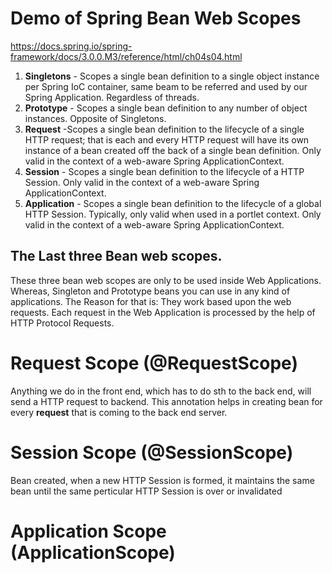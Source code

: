 # Demo of Spring Bean Web Scopes

https://docs.spring.io/spring-framework/docs/3.0.0.M3/reference/html/ch04s04.html

1. **Singletons** - Scopes a single bean definition to a single object instance per Spring IoC container, same beam to
   be
   referred and used by our Spring Application. Regardless of threads.
2. **Prototype** - Scopes a single bean definition to any number of object instances. Opposite of Singletons.
3. **Request** -Scopes a single bean definition to the lifecycle of a single HTTP request; that is each and every HTTP
   request will have its own instance of a bean created off the back of a single bean definition. Only valid in the
   context of a web-aware Spring ApplicationContext.
4. **Session** - Scopes a single bean definition to the lifecycle of a HTTP Session. Only valid in the context of a
   web-aware Spring ApplicationContext.
5. **Application** - Scopes a single bean definition to the lifecycle of a global HTTP Session. Typically, only valid
   when
   used in a portlet context. Only valid in the context of a web-aware Spring ApplicationContext.

## The Last three Bean web scopes.

These three bean web scopes are only to be used inside Web Applications. Whereas, Singleton and Prototype beans you can
use in any kind of applications. The Reason for that is: They work based upon the web requests. Each request in the Web
Application is processed by the help of HTTP Protocol Requests.

# Request Scope (@RequestScope)

Anything we do in the front end, which has to do sth to the back end, will send a HTTP request to backend. This
annotation helps in creating bean for every **request** that is coming to the back end server.

# Session Scope (@SessionScope)

Bean created, when a new HTTP Session is formed, it maintains the same bean until the same perticular HTTP Session is
over or invalidated

# Application Scope (ApplicationScope)

